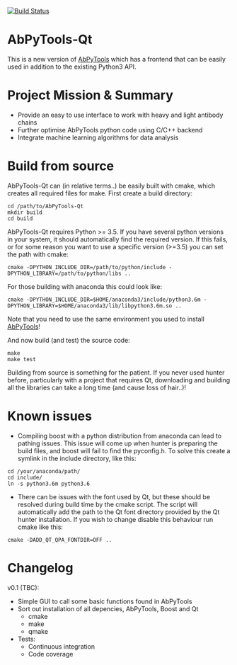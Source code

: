 [![Build Status](https://travis-ci.org/gf712/AbPyTools-Qt.svg?branch=master)](https://travis-ci.org/gf712/AbPyTools-Qt)

AbPyTools-Qt
============

This is a new version of [AbPyTools](https://github.com/gf712/AbPyTools) which has a frontend that can be easily used in addition to the existing
Python3 API.

Project Mission & Summary
=========================
- Provide an easy to use interface to work with heavy and light antibody chains
- Further optimise AbPyTools python code using C/C++ backend
- Integrate machine learning algorithms for data analysis

Build from source
=================
AbPyTools-Qt can (in relative terms..) be easily built with cmake, which creates all required files for make.
First create a build directory:
```
cd /path/to/AbPyTools-Qt
mkdir build
cd build
```

AbPyTools-Qt requires Python >= 3.5. If you have several python versions in your system, it should automatically find the required version.
If this fails, or for some reason you want to use a specific version (>=3.5) you can set the path with cmake:
```
cmake -DPYTHON_INCLUDE_DIR=/path/to/python/include -DPYTHON_LIBRARY=/path/to/python/libs ..
```
For those building with anaconda this could look like:
```
cmake -DPYTHON_INCLUDE_DIR=$HOME/anaconda3/include/python3.6m -DPYTHON_LIBRARY=$HOME/anaconda3/lib/libpython3.6m.so ..
```

Note that you need to use the same environment you used to install [AbPyTools](https://github.com/gf712/AbPyTools)!

And now build (and test) the source code:

```
make
make test
```

Building from source is something for the patient. If you never used hunter before, particularly with a project that 
requires Qt, downloading and building all the libraries can take a long time (and cause loss of hair..)!

Known issues
============
- Compiling boost with a python distribution from anaconda can lead to pathing issues. This issue will come up when 
hunter is preparing the build files, and boost will fail to find the pyconfig.h. To solve this create a symlink
in the include directory, like this:
```
cd /your/anaconda/path/
cd include/
ln -s python3.6m python3.6
```

- There can be issues with the font used by Qt, but these should be resolved during build time by the cmake script.
The script will automatically add the path to the Qt font directory provided by the Qt hunter installation. If you wish
to change disable this behaviour run cmake like this:

`cmake -DADD_QT_QPA_FONTDIR=OFF ..`

Changelog
=========

v0.1 (TBC):
- Simple GUI to call some basic functions found in AbPyTools
- Sort out installation of all depencies, AbPyTools, Boost and Qt
    - cmake
    - make
    - qmake
- Tests:
    - Continuous integration 
    - Code coverage